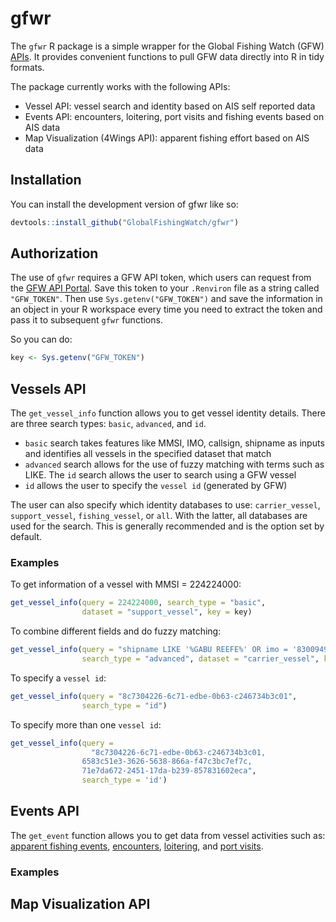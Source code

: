 
<!-- README.md is generated from README.Rmd. Please edit that file -->

# gfwr

<!-- badges: start -->
<!-- badges: end -->
<!-- Add link to API documentation page once it's ready-->

The `gfwr` R package is a simple wrapper for the Global Fishing Watch
(GFW) [APIs](). It provides convenient functions to pull GFW data
directly into R in tidy formats.

The package currently works with the following APIs:

-   Vessel API: vessel search and identity based on AIS self reported
    data
-   Events API: encounters, loitering, port visits and fishing events
    based on AIS data
-   Map Visualization (4Wings API): apparent fishing effort based on AIS
    data

## Installation

You can install the development version of gfwr like so:

``` r
devtools::install_github("GlobalFishingWatch/gfwr")
```

## Authorization

The use of `gfwr` requires a GFW API token, which users can request from
the [GFW API Portal](). Save this token to your `.Renviron` file as a
string called `"GFW_TOKEN"`. Then use `Sys.getenv("GFW_TOKEN")` and save
the information in an object in your R workspace every time you need to
extract the token and pass it to subsequent `gfwr` functions.

So you can do:

``` r
key <- Sys.getenv("GFW_TOKEN")
```

## Vessels API

The `get_vessel_info` function allows you to get vessel identity
details. There are three search types: `basic`, `advanced`, and `id`.

-   `basic` search takes features like MMSI, IMO, callsign, shipname as
    inputs and identifies all vessels in the specified dataset that
    match
-   `advanced` search allows for the use of fuzzy matching with terms
    such as LIKE. The `id` search allows the user to search using a GFW
    vessel
-   `id` allows the user to specify the `vessel id` (generated by GFW)

The user can also specify which identity databases to use:
`carrier_vessel`, `support_vessel`, `fishing_vessel`, or `all`. With the
latter, all databases are used for the search. This is generally
recommended and is the option set by default.

### Examples

To get information of a vessel with MMSI = 224224000:

``` r
get_vessel_info(query = 224224000, search_type = "basic", 
                dataset = "support_vessel", key = key)
```

To combine different fields and do fuzzy matching:

``` r
get_vessel_info(query = "shipname LIKE '%GABU REEFE%' OR imo = '8300949'", 
                search_type = "advanced", dataset = "carrier_vessel", key = key)
```

To specify a `vessel id`:

``` r
get_vessel_info(query = "8c7304226-6c71-edbe-0b63-c246734b3c01", 
                search_type = "id")
```

To specify more than one `vessel id`:

``` r
get_vessel_info(query = 
                  "8c7304226-6c71-edbe-0b63-c246734b3c01,
                6583c51e3-3626-5638-866a-f47c3bc7ef7c,
                71e7da672-2451-17da-b239-857831602eca", 
                search_type = 'id')
```

## Events API

The `get_event` function allows you to get data from vessel activities
such as: [apparent fishing events](), [encounters](), [loitering](), and
[port visits]().

<!-- I don't think we have tested loitering, or encounters yet-->
<!-- #' Base function to get event from API and convert response to data frame -->
<!-- #' -->
<!-- #' @param event_type Type of event to get data of. It can be "port_visit" or "fishing" -->
<!-- #' @param vessel VesselID. How to get this? -->
<!-- #' @param include_regions Whether to include regions? Ask engineering if this can always be false -->
<!-- #' @param start_date Start of date range to search events -->
<!-- #' @param end_date End of date range to search events -->
<!-- #' @param key Authorization token. Can be obtained with gfw_auth function -->

### Examples

## Map Visualization API
